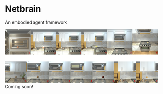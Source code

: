 # Netbrain
An embodied agent framework


<div align="center">
  <img src="https://github.com/ToBeResumed/netbrain/blob/main/doc/examples.png" width="600"/>
</div>
Coming soon!
